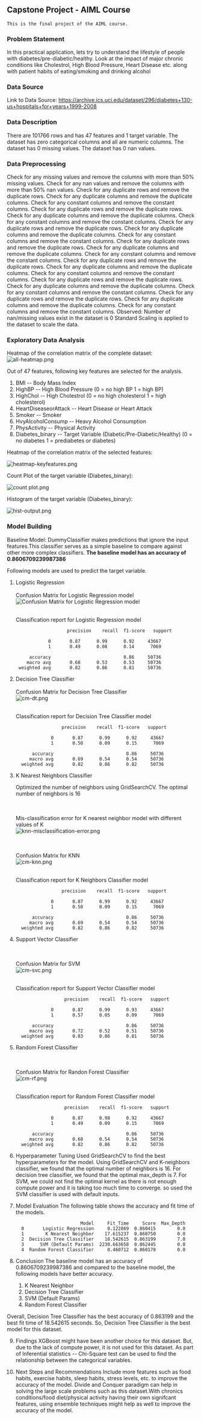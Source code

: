 ## Capstone Project - AIML Course
```
This is the final project of the AIML course.
```
### Problem Statement
In this practical application, lets try to understand the lifestyle of people with diabetes/pre-diabetic/healthy. Look at the impact of major chronic conditions like Cholestrol, High Blood Pressure, Heart Disease etc. along with patient habits of eating/smoking and drinking alcohol

### Data Source
Link to Data Source: https://archive.ics.uci.edu/dataset/296/diabetes+130-us+hospitals+for+years+1999-2008 

### Data Description
There are 101766 rows and has 47 features and 1 target variable. The dataset has zero categorical columns and all are numeric columns. The dataset has 0 missing values. The dataset has 0 nan values.

### Data Preprocessing
Check for any missing values and remove the columns with more than 50% missing values. Check for any nan values and remove the columns with more than 50% nan values. Check for any duplicate rows and remove the duplicate rows. Check for any duplicate columns and remove the duplicate columns. Check for any constant columns and remove the constant columns. Check for any duplicate rows and remove the duplicate rows. Check for any duplicate columns and remove the duplicate columns. Check for any constant columns and remove the constant columns. Check for any duplicate rows and remove the duplicate rows. Check for any duplicate columns and remove the duplicate columns. Check for any constant columns and remove the constant columns. Check for any duplicate rows and remove the duplicate rows. Check for any duplicate columns and remove the duplicate columns. Check for any constant columns and remove the constant columns. Check for any duplicate rows and remove the duplicate rows. Check for any duplicate columns and remove the duplicate columns. Check for any constant columns and remove the constant columns. Check for any duplicate rows and remove the duplicate rows. Check for any duplicate columns and remove the duplicate columns. Check for any constant columns and remove the constant columns. Check for any duplicate rows and remove the duplicate rows. Check for any duplicate columns and remove the duplicate columns. Check for any constant columns and remove the constant columns.
Observed: Number of nan/missing values exist in the dataset is 0
Standard Scaling is applied to the dataset to scale the data.

### Exploratory Data Analysis
Heatmap of the correlation matrix of the complete dataset:
![all-heatmap.png](images%2Fall-heatmap.png)

Out of 47 features, following key features are selected for the analysis.
1. BMI -- Body Mass Index
2. HighBP -- High Blood Pressure (0 = no high BP 1 = high BP)
3. HighChol -- High Cholestrol (0 = no high cholesterol 1 = high cholesterol)
4. HeartDiseaseorAttack -- Heart Disease or Heart Attack
5. Smoker -- Smoker
6. HvyAlcoholConsump -- Heavy Alcohol Consumption
7. PhysActivity -- Physical Activity 
8. Diabetes_binary -- Target Variable (Diabetic/Pre-Diabetic/Healthy) (0 = no diabetes 1 = prediabetes or diabetes)

Heatmap of the correlation matrix of the selected features:

![heatmap-keyfeatures.png](images%2Fheatmap-keyfeatures.png)

Count Plot of the target variable (Diabetes_binary):

![count plot.png](images%2Fcount%20plot.png)

Histogram of the target variable (Diabetes_binary):

![hist-output.png](images%2Fhist-output.png)

### Model Building
Baseline Model: DummyClassifier makes predictions that ignore the input features.This classifier serves as a simple baseline to compare against other more complex classifiers. **The baseline model has an accuracy of 0.8606709239987386**

Following models are used to predict the target variable.
1. Logistic Regression
    <br><br>Confusion Matrix for Logistic Regression model<br>
    ![Confusion Matrix for Logistic Regression model](images%2Fcm-lgr.png)
    
    <br>Classification report for Logistic Regression model
    
                          precision    recall  f1-score   support
        
                   0       0.87      0.99      0.92     43667
                   1       0.49      0.08      0.14      7069
        
            accuracy                           0.86     50736
           macro avg       0.68      0.53      0.53     50736
        weighted avg       0.82      0.86      0.81     50736

2. Decision Tree Classifier
    <br><br>Confusion Matrix for Decision Tree Classifier<br>
    ![cm-dt.png](images%2Fcm-dt.png)
    
    <br>Classification report for Decision Tree Classifier model<br>

                        precision    recall  f1-score   support
         
                    0       0.87      0.99      0.92     43667
                    1       0.50      0.09      0.15      7069
         
             accuracy                           0.86     50736
            macro avg       0.69      0.54      0.54     50736
         weighted avg       0.82      0.86      0.82     50736


3. K Nearest Neighbors Classifier

   Optimized the number of neighbors using GridSearchCV. The optimal number of neighbors is 16

   <br><br>Mis-classification error for K nearest neighbor model with different values of K<br>
   ![knn-misclassification-error.png](images%2Fknn-misclassification-error.png)

   <br><br>Confusion Matrix for KNN<br>
   ![cm-knn.png](images%2Fcm-knn.png)

   <br>Classification report for K Neighbors Classifier model<br>
              
                        precision    recall  f1-score   support
         
                    0       0.87      0.99      0.92     43667
                    1       0.50      0.09      0.15      7069
         
             accuracy                           0.86     50736
            macro avg       0.69      0.54      0.54     50736
         weighted avg       0.82      0.86      0.82     50736





4. Support Vector Classifier

   <br><br>Confusion Matrix for SVM<br>
   ![cm-svc.png](images%2Fcm-svc.png)
   
   <br>Classification report for Support Vector Classifier model<br>

                         precision    recall  f1-score   support
         
                    0       0.87      0.99      0.93     43667
                    1       0.57      0.05      0.09      7069
         
             accuracy                           0.86     50736
            macro avg       0.72      0.52      0.51     50736
         weighted avg       0.83      0.86      0.81     50736

    
                

5. Random Forest Classifier

   <br><br>Confusion Matrix for Randon Forest Classifier<br> 
   ![cm-rf.png](images%2Fcm-rf.png)

    <br>Classification report for Random Forest Classifier model<br>

                         precision    recall  f1-score   support
         
                    0       0.87      0.98      0.92     43667
                    1       0.49      0.09      0.15      7069
         
             accuracy                           0.86     50736
            macro avg       0.68      0.54      0.54     50736
         weighted avg       0.82      0.86      0.82     50736
    

6. Hyperparameter Tuning
   Used GridSearchCV to find the best hyperparameters for the model. Using GridSearchCV and K-neighbors classifier, we found that the optimal number of neighbors is 16. For decision tree classifier, we found that the optimal max_depth is 7. For SVM, we could not find the optimal kernel as there is not enough compute power and it is taking too much time to converge. so used the  SVM classifier is used with default inputs.

7. Model Evaluation
    The following table shows the accuracy and fit time of the models.

                               Model     Fit_Time     Score  Max_Depth
         0       Logistic Regression     0.122869  0.860415        0.0
         1        K Nearest Neighbor    17.615237  0.860750        0.0
         2  Decision Tree Classifier    18.542615  0.863199        7.0
         3      SVM (Default Params)  2230.663658  0.862445        0.0
         4  Random Forest Classifier     0.460712  0.860178        0.0


8. Conclusion
   The baseline model has an accuracy of 0.8606709239987386 and compared to the baseline model, the following models have better accuracy.
    1. K Nearest Neighbor
    2. Decision Tree Classifier
    3. SVM (Default Params)
    4. Random Forest Classifier
   
Overall, Decision Tree Classifier has the best accuracy of 0.863199 and the best fit time of 18.542615 seconds. So, Decision Tree Classifier is the best model for this dataset.

9. Findings 
   XGBoost might have been another choice for this dataset. But, due to the lack of compute power, it is not used for this dataset.  As part of Inferential statistics --  Chi-Square test can be used to find the relationship between the categorical variables.

10. Next Steps and Recommendations 
   Include more features such as food habits, exercise habits, sleep habits, stress levels, etc. to improve the accuracy of the model. Divide and Conquer paradigm can help in solving the large scale problems such as this dataset.With chronics conditions/food diet/physical activity having their own signifcant features, using ensemble techniques might help as well to improve the accuracy of the model.

```